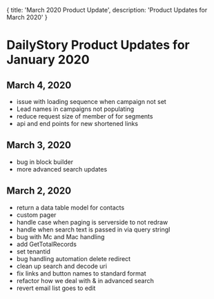 {
	title: 'March 2020 Product Update',
	description: 'Product Updates for March 2020'
}
# DailyStory Product Updates for January 2020
## March 4, 2020
* issue with loading sequence when campaign not set
* Lead names in campaigns not populating
* reduce request size of member of for segments
* api and end points for new shortened links

## March 3, 2020
* bug in block builder
* more advanced search updates

## March 2, 2020
* return a data table model for contacts
* custom pager
* handle case when paging is serverside to not redraw
* handle when search text is passed in via query stringI
* bug with Mc and Mac handling
* add GetTotalRecords
* set tenantid
* bug handling automation delete redirect
* clean up search and decode uri
* fix links and button names to standard format
* refactor how we deal with & in advanced search
* revert email list goes to edit
